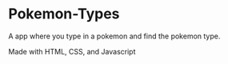 # Pokemon-Types
A app where you type in a pokemon and find the pokemon type.

Made with HTML, CSS, and Javascript